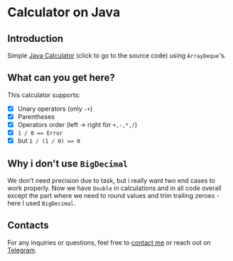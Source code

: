 # Calculator on Java

## Introduction
Simple [Java Calculator](./src/Calculator.java) (click to go to the source code) using `ArrayDeque`'s.

## What can you get here?
This calculator supports:
- [X] Unary operators (only `-+`)
- [X] Parentheses
- [X] Operators order (left -> right for `+,-,*,/`)
- [X] `1 / 0 == Error`
- [X] but `1 / (1 / 0) == 0`

## Why i don't use `BigDecimal`
We don't need precision due to task, but i really want two end cases to work properly.
Now we have `Double` in calculations and in all code overall 
except the part where we need to round values and trim trailing zeroes
\- here I used `BigDecimal`.

## Contacts
For any inquiries or questions, feel free to [contact me](mailto:skirtsfield@gmail.com) or reach out on [Telegram](https://t.me/skirtsfield).
